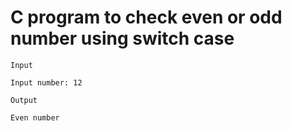 # C program to check even or odd number using switch case

```
Input

Input number: 12

Output

Even number
```
